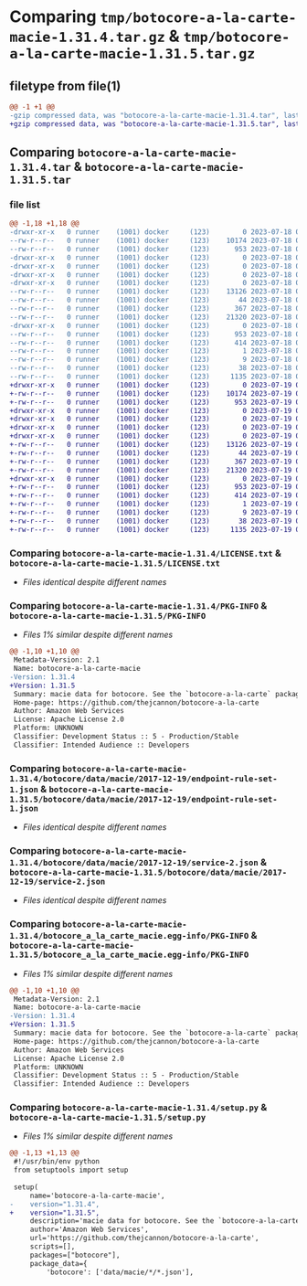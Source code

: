 # Comparing `tmp/botocore-a-la-carte-macie-1.31.4.tar.gz` & `tmp/botocore-a-la-carte-macie-1.31.5.tar.gz`

## filetype from file(1)

```diff
@@ -1 +1 @@
-gzip compressed data, was "botocore-a-la-carte-macie-1.31.4.tar", last modified: Tue Jul 18 01:55:24 2023, max compression
+gzip compressed data, was "botocore-a-la-carte-macie-1.31.5.tar", last modified: Wed Jul 19 02:44:05 2023, max compression
```

## Comparing `botocore-a-la-carte-macie-1.31.4.tar` & `botocore-a-la-carte-macie-1.31.5.tar`

### file list

```diff
@@ -1,18 +1,18 @@
-drwxr-xr-x   0 runner    (1001) docker     (123)        0 2023-07-18 01:55:24.864283 botocore-a-la-carte-macie-1.31.4/
--rw-r--r--   0 runner    (1001) docker     (123)    10174 2023-07-18 01:55:24.000000 botocore-a-la-carte-macie-1.31.4/LICENSE.txt
--rw-r--r--   0 runner    (1001) docker     (123)      953 2023-07-18 01:55:24.864283 botocore-a-la-carte-macie-1.31.4/PKG-INFO
-drwxr-xr-x   0 runner    (1001) docker     (123)        0 2023-07-18 01:55:24.864283 botocore-a-la-carte-macie-1.31.4/botocore/
-drwxr-xr-x   0 runner    (1001) docker     (123)        0 2023-07-18 01:55:24.864283 botocore-a-la-carte-macie-1.31.4/botocore/data/
-drwxr-xr-x   0 runner    (1001) docker     (123)        0 2023-07-18 01:55:24.864283 botocore-a-la-carte-macie-1.31.4/botocore/data/macie/
-drwxr-xr-x   0 runner    (1001) docker     (123)        0 2023-07-18 01:55:24.864283 botocore-a-la-carte-macie-1.31.4/botocore/data/macie/2017-12-19/
--rw-r--r--   0 runner    (1001) docker     (123)    13126 2023-07-18 01:54:50.000000 botocore-a-la-carte-macie-1.31.4/botocore/data/macie/2017-12-19/endpoint-rule-set-1.json
--rw-r--r--   0 runner    (1001) docker     (123)       44 2023-07-18 01:54:50.000000 botocore-a-la-carte-macie-1.31.4/botocore/data/macie/2017-12-19/examples-1.json
--rw-r--r--   0 runner    (1001) docker     (123)      367 2023-07-18 01:54:50.000000 botocore-a-la-carte-macie-1.31.4/botocore/data/macie/2017-12-19/paginators-1.json
--rw-r--r--   0 runner    (1001) docker     (123)    21320 2023-07-18 01:54:50.000000 botocore-a-la-carte-macie-1.31.4/botocore/data/macie/2017-12-19/service-2.json
-drwxr-xr-x   0 runner    (1001) docker     (123)        0 2023-07-18 01:55:24.864283 botocore-a-la-carte-macie-1.31.4/botocore_a_la_carte_macie.egg-info/
--rw-r--r--   0 runner    (1001) docker     (123)      953 2023-07-18 01:55:24.000000 botocore-a-la-carte-macie-1.31.4/botocore_a_la_carte_macie.egg-info/PKG-INFO
--rw-r--r--   0 runner    (1001) docker     (123)      414 2023-07-18 01:55:24.000000 botocore-a-la-carte-macie-1.31.4/botocore_a_la_carte_macie.egg-info/SOURCES.txt
--rw-r--r--   0 runner    (1001) docker     (123)        1 2023-07-18 01:55:24.000000 botocore-a-la-carte-macie-1.31.4/botocore_a_la_carte_macie.egg-info/dependency_links.txt
--rw-r--r--   0 runner    (1001) docker     (123)        9 2023-07-18 01:55:24.000000 botocore-a-la-carte-macie-1.31.4/botocore_a_la_carte_macie.egg-info/top_level.txt
--rw-r--r--   0 runner    (1001) docker     (123)       38 2023-07-18 01:55:24.864283 botocore-a-la-carte-macie-1.31.4/setup.cfg
--rw-r--r--   0 runner    (1001) docker     (123)     1135 2023-07-18 01:55:24.000000 botocore-a-la-carte-macie-1.31.4/setup.py
+drwxr-xr-x   0 runner    (1001) docker     (123)        0 2023-07-19 02:44:05.755579 botocore-a-la-carte-macie-1.31.5/
+-rw-r--r--   0 runner    (1001) docker     (123)    10174 2023-07-19 02:44:05.000000 botocore-a-la-carte-macie-1.31.5/LICENSE.txt
+-rw-r--r--   0 runner    (1001) docker     (123)      953 2023-07-19 02:44:05.755579 botocore-a-la-carte-macie-1.31.5/PKG-INFO
+drwxr-xr-x   0 runner    (1001) docker     (123)        0 2023-07-19 02:44:05.755579 botocore-a-la-carte-macie-1.31.5/botocore/
+drwxr-xr-x   0 runner    (1001) docker     (123)        0 2023-07-19 02:44:05.755579 botocore-a-la-carte-macie-1.31.5/botocore/data/
+drwxr-xr-x   0 runner    (1001) docker     (123)        0 2023-07-19 02:44:05.755579 botocore-a-la-carte-macie-1.31.5/botocore/data/macie/
+drwxr-xr-x   0 runner    (1001) docker     (123)        0 2023-07-19 02:44:05.755579 botocore-a-la-carte-macie-1.31.5/botocore/data/macie/2017-12-19/
+-rw-r--r--   0 runner    (1001) docker     (123)    13126 2023-07-19 02:43:32.000000 botocore-a-la-carte-macie-1.31.5/botocore/data/macie/2017-12-19/endpoint-rule-set-1.json
+-rw-r--r--   0 runner    (1001) docker     (123)       44 2023-07-19 02:43:32.000000 botocore-a-la-carte-macie-1.31.5/botocore/data/macie/2017-12-19/examples-1.json
+-rw-r--r--   0 runner    (1001) docker     (123)      367 2023-07-19 02:43:32.000000 botocore-a-la-carte-macie-1.31.5/botocore/data/macie/2017-12-19/paginators-1.json
+-rw-r--r--   0 runner    (1001) docker     (123)    21320 2023-07-19 02:43:32.000000 botocore-a-la-carte-macie-1.31.5/botocore/data/macie/2017-12-19/service-2.json
+drwxr-xr-x   0 runner    (1001) docker     (123)        0 2023-07-19 02:44:05.755579 botocore-a-la-carte-macie-1.31.5/botocore_a_la_carte_macie.egg-info/
+-rw-r--r--   0 runner    (1001) docker     (123)      953 2023-07-19 02:44:05.000000 botocore-a-la-carte-macie-1.31.5/botocore_a_la_carte_macie.egg-info/PKG-INFO
+-rw-r--r--   0 runner    (1001) docker     (123)      414 2023-07-19 02:44:05.000000 botocore-a-la-carte-macie-1.31.5/botocore_a_la_carte_macie.egg-info/SOURCES.txt
+-rw-r--r--   0 runner    (1001) docker     (123)        1 2023-07-19 02:44:05.000000 botocore-a-la-carte-macie-1.31.5/botocore_a_la_carte_macie.egg-info/dependency_links.txt
+-rw-r--r--   0 runner    (1001) docker     (123)        9 2023-07-19 02:44:05.000000 botocore-a-la-carte-macie-1.31.5/botocore_a_la_carte_macie.egg-info/top_level.txt
+-rw-r--r--   0 runner    (1001) docker     (123)       38 2023-07-19 02:44:05.755579 botocore-a-la-carte-macie-1.31.5/setup.cfg
+-rw-r--r--   0 runner    (1001) docker     (123)     1135 2023-07-19 02:44:05.000000 botocore-a-la-carte-macie-1.31.5/setup.py
```

### Comparing `botocore-a-la-carte-macie-1.31.4/LICENSE.txt` & `botocore-a-la-carte-macie-1.31.5/LICENSE.txt`

 * *Files identical despite different names*

### Comparing `botocore-a-la-carte-macie-1.31.4/PKG-INFO` & `botocore-a-la-carte-macie-1.31.5/PKG-INFO`

 * *Files 1% similar despite different names*

```diff
@@ -1,10 +1,10 @@
 Metadata-Version: 2.1
 Name: botocore-a-la-carte-macie
-Version: 1.31.4
+Version: 1.31.5
 Summary: macie data for botocore. See the `botocore-a-la-carte` package for more info.
 Home-page: https://github.com/thejcannon/botocore-a-la-carte
 Author: Amazon Web Services
 License: Apache License 2.0
 Platform: UNKNOWN
 Classifier: Development Status :: 5 - Production/Stable
 Classifier: Intended Audience :: Developers
```

### Comparing `botocore-a-la-carte-macie-1.31.4/botocore/data/macie/2017-12-19/endpoint-rule-set-1.json` & `botocore-a-la-carte-macie-1.31.5/botocore/data/macie/2017-12-19/endpoint-rule-set-1.json`

 * *Files identical despite different names*

### Comparing `botocore-a-la-carte-macie-1.31.4/botocore/data/macie/2017-12-19/service-2.json` & `botocore-a-la-carte-macie-1.31.5/botocore/data/macie/2017-12-19/service-2.json`

 * *Files identical despite different names*

### Comparing `botocore-a-la-carte-macie-1.31.4/botocore_a_la_carte_macie.egg-info/PKG-INFO` & `botocore-a-la-carte-macie-1.31.5/botocore_a_la_carte_macie.egg-info/PKG-INFO`

 * *Files 1% similar despite different names*

```diff
@@ -1,10 +1,10 @@
 Metadata-Version: 2.1
 Name: botocore-a-la-carte-macie
-Version: 1.31.4
+Version: 1.31.5
 Summary: macie data for botocore. See the `botocore-a-la-carte` package for more info.
 Home-page: https://github.com/thejcannon/botocore-a-la-carte
 Author: Amazon Web Services
 License: Apache License 2.0
 Platform: UNKNOWN
 Classifier: Development Status :: 5 - Production/Stable
 Classifier: Intended Audience :: Developers
```

### Comparing `botocore-a-la-carte-macie-1.31.4/setup.py` & `botocore-a-la-carte-macie-1.31.5/setup.py`

 * *Files 1% similar despite different names*

```diff
@@ -1,13 +1,13 @@
 #!/usr/bin/env python
 from setuptools import setup
 
 setup(
     name='botocore-a-la-carte-macie',
-    version="1.31.4",
+    version="1.31.5",
     description='macie data for botocore. See the `botocore-a-la-carte` package for more info.',
     author='Amazon Web Services',
     url='https://github.com/thejcannon/botocore-a-la-carte',
     scripts=[],
     packages=["botocore"],
     package_data={
         'botocore': ['data/macie/*/*.json'],
```

